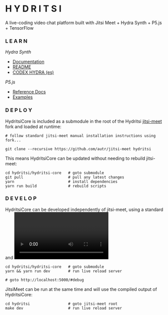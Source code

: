 # H Y D R I T S I

A live-coding video chat platform built with Jitsi Meet + Hydra Synth + P5.js + TensorFlow 

### L E A R N

*Hydra Synth*

* [Documentation](https://github.com/ojack/hydra/blob/master/docs/funcs.md)
* [README](https://github.com/ojack/hydra)
* [CODEX HYDRA (es)](https://github.com/ojack/hydra/blob/master/docs/CODEX%20HYDRA.pdf)

*P5.js*

* [Reference Docs](https://p5js.org/reference)
* [Examples](https://p5js.org/examples/)


### D E P L O Y

HydritsiCore is included as a submodule in the root of the Hydritsi [jitsi-meet](https://github.com/autr/jitsi-meet) fork and loaded at runtime:

```
# follow standard jitsi-meet manual installation instructions using fork...

git clone --recursive https://github.com/autr/jitsi-meet hydritsi

```

This means HydritsiCore can be updated without needing to rebuild jitsi-meet:

```
cd hydritsi/hydritsi-core	# goto submodule
git pull 					# pull any latest changes
yarn						# install dependencies
yarn run build				# rebuild scripts

```

### D E V E L O P

HydritsiCore can be developed independently of jitsi-meet, using a standard <canvas> and <video> element as a stand-in for the video chat DOM elements used in the main app:

```
cd hydritsi/hydritsi-core	# goto submodule
yarn && yarn run dev 		# run live reload server

# goto http://localhost:5000/#debug

```

JitsiMeet can be run at the same time and will use the compiled output of HydritsiCore:

```
cd hydritsi 				# goto jitsi-meet root
make dev 					# run live reload server
```